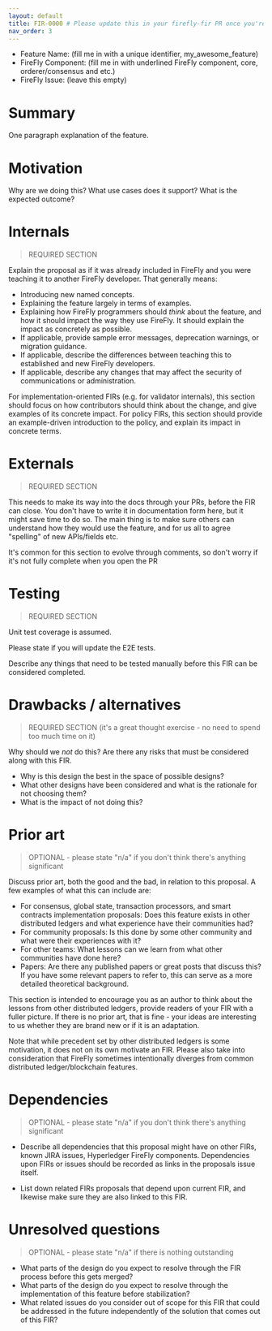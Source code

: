 ```yaml
---
layout: default
title: FIR-0000 # Please update this in your firefly-fir PR once you're assigned a PR number by Github
nav_order: 3
---
```


- Feature Name: (fill me in with a unique identifier, my_awesome_feature)
- FireFly Component: (fill me in with underlined FireFly component, core, orderer/consensus and etc.)
- FireFly Issue: (leave this empty)

# Summary
[summary]: #summary

One paragraph explanation of the feature.

# Motivation
[motivation]: #motivation

Why are we doing this? What use cases does it support? What is the expected
outcome?

# Internals
[internals]: #internals

> REQUIRED SECTION

Explain the proposal as if it was already included in FireFly and you were
teaching it to another FireFly developer. That generally means:

- Introducing new named concepts.
- Explaining the feature largely in terms of examples.
- Explaining how FireFly programmers should *think* about the feature, and how
  it should impact the way they use FireFly. It should explain the impact as
  concretely as possible.
- If applicable, provide sample error messages, deprecation warnings, or
  migration guidance.
- If applicable, describe the differences between teaching this to established
  and new FireFly developers.
- If applicable, describe any changes that may affect the security of
  communications or administration.

For implementation-oriented FIRs (e.g. for validator internals), this section
should focus on how contributors should think about the change, and give
examples of its concrete impact. For policy FIRs, this section should provide
an example-driven introduction to the policy, and explain its impact in
concrete terms.

# Externals

[externals]: #externals

> REQUIRED SECTION

This needs to make its way into the docs through your PRs, before the FIR can
close. You don't have to write it in documentation form here, but it might
save time to do so. The main thing is to make sure others can understand how
they would use the feature, and for us all to agree "spelling" of new APIs/fields etc.

It's common for this section to evolve through comments, so don't worry if
it's not fully complete when you open the PR

# Testing
[testing]: #testing

> REQUIRED SECTION

Unit test coverage is assumed.

Please state if you will update the E2E tests.

Describe any things that need to be tested manually before this FIR can be considered completed.

# Drawbacks / alternatives
[drawbacks]: #drawbacks

> REQUIRED SECTION (it's a great thought exercise - no need to spend too much time on it)

Why should we *not* do this?
Are there any risks that must be considered along with this FIR. 

- Why is this design the best in the space of possible designs?
- What other designs have been considered and what is the rationale for not
  choosing them?
- What is the impact of not doing this?

# Prior art
[prior-art]: #prior-art

> OPTIONAL - please state "n/a" if you don't think there's anything significant

Discuss prior art, both the good and the bad, in relation to this proposal.
A few examples of what this can include are:

- For consensus, global state, transaction processors, and smart contracts
  implementation proposals: Does this feature exists in other distributed
  ledgers and what experience have their communities had?
- For community proposals: Is this done by some other community and what were
  their experiences with it?
- For other teams: What lessons can we learn from what other communities have
  done here?
- Papers: Are there any published papers or great posts that discuss this? If
  you have some relevant papers to refer to, this can serve as a more detailed
  theoretical background.

This section is intended to encourage you as an author to think about the
lessons from other distributed ledgers, provide readers of your FIR with
a fuller picture.  If there is no prior art, that is fine - your ideas are
interesting to us whether they are brand new or if it is an adaptation.

Note that while precedent set by other distributed ledgers is some motivation,
it does not on its own motivate an FIR.  Please also take into consideration
that FireFly sometimes intentionally diverges from common distributed
ledger/blockchain features.

# Dependencies
[dependencies]: #dependencies

> OPTIONAL - please state "n/a" if you don't think there's anything significant

- Describe all dependencies that this proposal might have on other FIRs, known JIRA issues,
Hyperledger FireFly components.  Dependencies upon FIRs or issues should be recorded as 
links in the proposals issue itself.

- List down related FIRs proposals that depend upon current FIR, and likewise make sure 
they are also linked to this FIR.

# Unresolved questions
[unresolved]: #unresolved-questions

> OPTIONAL - please state "n/a" if there is nothing outstanding

- What parts of the design do you expect to resolve through the FIR process
  before this gets merged?
- What parts of the design do you expect to resolve through the implementation
  of this feature before stabilization?
- What related issues do you consider out of scope for this FIR that could be
  addressed in the future independently of the solution that comes out of this
  FIR?
